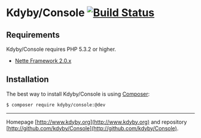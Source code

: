 Kdyby/Console [![Build Status](https://secure.travis-ci.org/Kdyby/Console.png?branch=master)](http://travis-ci.org/Kdyby/Console)
===========================


Requirements
------------

Kdyby/Console requires PHP 5.3.2 or higher.

- [Nette Framework 2.0.x](https://github.com/nette/nette)


Installation
------------

The best way to install Kdyby/Console is using  [Composer](http://getcomposer.org/):

```sh
$ composer require kdyby/console:@dev
```


-----

Homepage [http://www.kdyby.org](http://www.kdyby.org) and repository [http://github.com/kdyby/Console](http://github.com/kdyby/Console).

